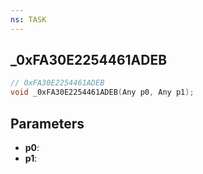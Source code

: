 ```yaml
---
ns: TASK
---
```

## _0xFA30E2254461ADEB

```c
// 0xFA30E2254461ADEB
void _0xFA30E2254461ADEB(Any p0, Any p1);
```

## Parameters
* **p0**:
* **p1**:
